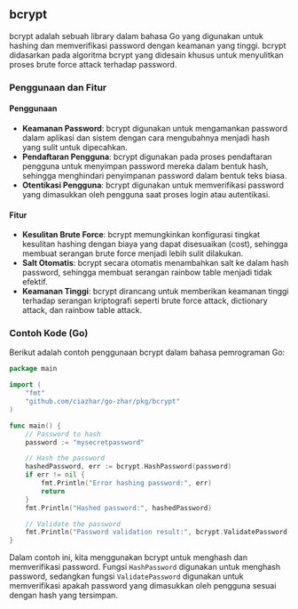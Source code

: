 ## bcrypt

bcrypt adalah sebuah library dalam bahasa Go yang digunakan untuk hashing dan memverifikasi password dengan keamanan
yang tinggi. bcrypt didasarkan pada algoritma bcrypt yang didesain khusus untuk menyulitkan proses brute force attack
terhadap password.

### Penggunaan dan Fitur

#### Penggunaan

- **Keamanan Password**: bcrypt digunakan untuk mengamankan password dalam aplikasi dan sistem dengan cara mengubahnya
  menjadi hash yang sulit untuk dipecahkan.
- **Pendaftaran Pengguna**: bcrypt digunakan pada proses pendaftaran pengguna untuk menyimpan password mereka dalam
  bentuk hash, sehingga menghindari penyimpanan password dalam bentuk teks biasa.
- **Otentikasi Pengguna**: bcrypt digunakan untuk memverifikasi password yang dimasukkan oleh pengguna saat proses login
  atau autentikasi.

#### Fitur

- **Kesulitan Brute Force**: bcrypt memungkinkan konfigurasi tingkat kesulitan hashing dengan biaya yang dapat
  disesuaikan (cost), sehingga membuat serangan brute force menjadi lebih sulit dilakukan.
- **Salt Otomatis**: bcrypt secara otomatis menambahkan salt ke dalam hash password, sehingga membuat serangan rainbow
  table menjadi tidak efektif.
- **Keamanan Tinggi**: bcrypt dirancang untuk memberikan keamanan tinggi terhadap serangan kriptografi seperti brute
  force attack, dictionary attack, dan rainbow table attack.

### Contoh Kode (Go)

Berikut adalah contoh penggunaan bcrypt dalam bahasa pemrograman Go:
```go
package main

import (
	"fmt"
	"github.com/ciazhar/go-zhar/pkg/bcrypt"
)

func main() {
	// Password to hash
	password := "mysecretpassword"

	// Hash the password
	hashedPassword, err := bcrypt.HashPassword(password)
	if err != nil {
		fmt.Println("Error hashing password:", err)
		return
	}
	fmt.Println("Hashed password:", hashedPassword)

	// Validate the password
	fmt.Println("Password validation result:", bcrypt.ValidatePassword(password, hashedPassword))
}
```

Dalam contoh ini, kita menggunakan bcrypt untuk menghash dan memverifikasi password. Fungsi `HashPassword` digunakan
untuk menghash password, sedangkan fungsi `ValidatePassword` digunakan untuk memverifikasi apakah password yang
dimasukkan oleh pengguna sesuai dengan hash yang tersimpan.